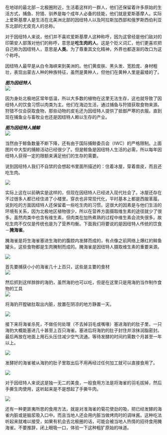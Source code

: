 在地球的最北部－北极圈附近，生活着这样的一群人，他们还保留着许多原始的生活方式，捕鱼、狩猎、驯养是每个成年人必备的技能，他们就是爱斯基摩人。实际上爱斯基摩人是生活在北美洲北部的因纽特人以及阿拉斯加西部和俄罗斯西伯利亚东北部的尤皮克人的总称。    

对于因纽特人来说，他们并不喜欢爱斯基摩人这种称呼，因为这曾经是他们敌对的印第安人部落对他们的称呼，意思是**吃生肉的人**。这是个贬义词汇，他们更喜欢把自己称为因纽特人，意思是**人类**。为了尊重其文化精神，外界也都逐渐的改口为这个称呼。    

因纽特人最早是从白令海峡来到美洲的。他们黄皮肤、黑头发、宽脸庞、身材粗壮，表现出蒙古人种的种族特征，虽然是黄种人，但他们在黄种人里是最矮的了。  

***图为因纽特人***  
![](imgs/751px-Inuit_Grandma_1_1995_06_11.jpg)

因为身处北极地区常年低温，所以大多数的植物在这里无法生存，这也就导致了因纽特人的饮食习惯以肉类为主。他们在海边生活，通过捕鱼与狩猎获取食物来源。狩猎不仅会获取食物，那些动物的皮毛还为因纽特人提供了抵御严寒的衣服。直到现在捕鱼业与畜牧业也还是因纽特人赖以生存的产业。    

***图为因纽特人捕鲸***  
![](imgs/201303160927144145.jpg)    

当然由于鲸鱼数量不断下降，还有由于国际捕鲸委员会（IWC）的严格限制。上面图片中大型的捕鲸活动已经很少了。但是鲸鱼是因纽特人生活的必需，所以每年因纽特人获得一定的限额来满足他们的生存的需要。     

说到因纽特人我们不自禁的会想起书里面所描述的：住着冰屋，穿着兽皮，而且还吃生肉。   

![](imgs/hxnRWf3Y9pOSXnhtSHR5ehFpZlAXJpk7JhvnO78HoNlIV1490848719482.jpg)    

实际上这在以前确实是这样的，但现在因纽特人已经进入现代社会了。冰屋还存在不过很多人都已经住进了小楼里。穿衣也非常现代化，平时基本上都是西服革履。说到吃的方面因纽特人还保留着一些吃生肉的习惯。这很大的因素是与他们生活的环境有关系，因为北极地区植物很少，所以在营养方面摄取维生素的途径就少了很多。虽然肉类中也含有维生素，但肉类在加热煮熟的过程中维生素会流失很多。故吃生肉不仅仅是传统也是为了营养均衡。下面我们将要说的是因纽特人传统的饮食－**腌海雀**。       

腌海雀是将生海雀塞进生海豹的腹腔内发酵而成的，有点像之前网络上爆红的鲱鱼罐头，这些食物都是生肉腌制而成的。腌海雀是因纽特人摄取维生素的重要来源。    

![](imgs/2e1144d40d213f3dca051cbab2d6eb9a_b.jpg)

首先要捕获小小的海雀几十上百只，这些是主要的食材      
![](imgs/kSrpGFq.jpg)   

然后抓到这样胖胖的海豹，虽然海豹也可以吃，但是在这里只是用海豹当作制作食物的工具    
![](imgs/Sealstock.jpg)     

将海豹开膛破肚取出内脏，放置在阴凉的地方静置一天。

![](imgs/7e54ed7c76bf99baf9eb935b718acd67_b.jpg)

接下来将海雀杀死，不做任何处理（不去掉羽毛或嘴喙）塞进海豹的肚子里，一只海豹大概能塞进几十甚至上百只海雀。塞进后将海豹的肚子封住并涂抹润脂密封。最后再放在地面上用石头压住减少空气流通。等待发酵的时间约需数个月甚至一年以上。             

![](imgs/369358c40fca3d21d1119f097c545d81_b.jpg)    

发酵好的海雀被从海豹的肚子里取出后不用再经过任何加工就可以直接食用了。     

![](imgs/24e688909adcc76410cc8a8cb082f2d9_b.png)

对于因纽特人来说这是独一无二的美食，一般食用方法是将海雀的羽毛拔掉，然后手撕生肉使用，这听起来是不是想起了手撕牛肉。

![](imgs/30b9d35000e2852e4ace62b6c77cacc7_b.jpg)    

还有一种更匪夷所思的食用方法，就是对准海雀的菊花使劲的吸，把已经发酵的海雀内脏或是脑浆吸入口中。而且当地人还会用内脏当做烤肉时的调味酱。这种吃法听起来就难以接受，如果有机会去北极圈的话，可能会被当地人热情的招待食用腌海雀。不要推辞，闭上眼吸一口，体验一下这种粗犷原始的味道。











